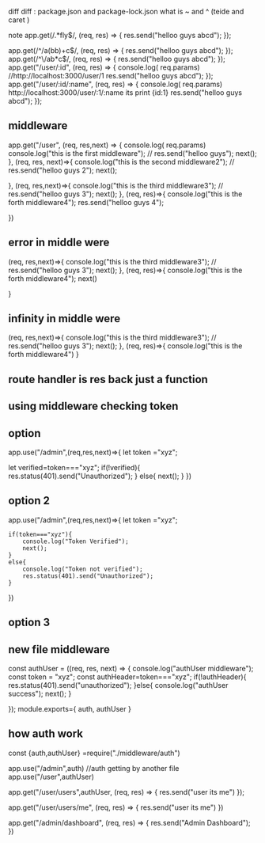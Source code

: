 diff diff : package.json and package-lock.json
what is ~ and ^ (teide and caret )

note
app.get(/.\*fly$/, (req, res) => {
res.send("helloo guys abcd");
});

app.get(/^\/a(bb)+c$/, (req, res) => {
    res.send("helloo guys abcd");
});
app.get(/^\/ab*c$/, (req, res) => {
res.send("helloo guys abcd");
});
app.get("/user/:id", (req, res) => {
console.log( req.params) //http://localhost:3000/user/1
res.send("helloo guys abcd");
});
app.get("/user/:id/:name", (req, res) => {
console.log( req.params) http://localhost:3000/user/:1/:name its print {id:1}
res.send("helloo guys abcd");
});

## middleware

app.get("/user", (req, res,next) => {
console.log( req.params)
console.log("this is the first middleware");
// res.send("helloo guys");
next();
},
(req, res, next)=>{
console.log("this is the second middleware2");
// res.send("helloo guys 2");
next();

},
(req, res,next)=>{
console.log("this is the third middleware3");
// res.send("helloo guys 3");
next();
},
(req, res)=>{
console.log("this is the forth middleware4");
res.send("helloo guys 4");

})

## error in middle were

(req, res,next)=>{
console.log("this is the third middleware3");
// res.send("helloo guys 3");
next();
},
(req, res)=>{
console.log("this is the forth middleware4");
next()

}

## infinity in middle were

(req, res,next)=>{
console.log("this is the third middleware3");
// res.send("helloo guys 3");
next();
},
(req, res)=>{
console.log("this is the forth middleware4")
}

## route handler is res back just a function

## using middleware checking token

## option

app.use("/admin",(req,res,next)=>{
let token ="xyz";

let verified=token==="xyz";
if(!verified){
res.status(401).send("Unauthorized");
}
else{
next();
}
})

## option 2

app.use("/admin",(req,res,next)=>{
let token ="xyz";

    if(token==="xyz"){
        console.log("Token Verified");
        next();
    }
    else{
        console.log("Token not verified");
        res.status(401).send("Unauthorized");
    }

})

## option 3


## new file middleware
const authUser = ((req, res, next) => {
  console.log("authUser middleware");
  const token = "xyz";
  const  authHeader=token==="xyz";
  if(!authHeader){
       res.status(401).send("unauthorized");
  }else{
    console.log("authUser success");
    next();
  }
    
});
module.exports={
    auth,
    authUser
}
## how auth work
const {auth,authUser} =require("./middleware/auth")

app.use("/admin",auth) //auth getting by another file  
app.use("/user",authUser)

app.get("/user/users",authUser, (req, res) => {
res.send("user its me")
});

app.get("/user/users/me", (req, res) => {
res.send("user its me")
})

app.get("/admin/dashboard", (req, res) => {
res.send("Admin Dashboard");
})
